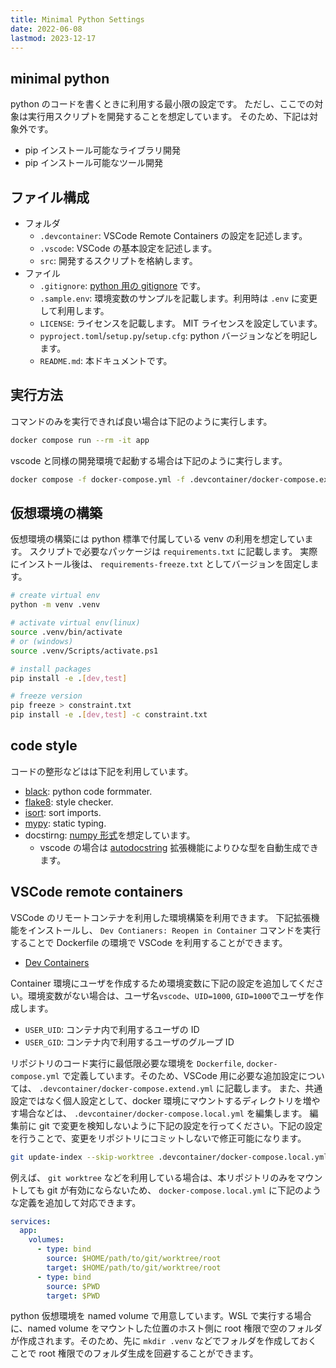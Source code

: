 ```yaml
---
title: Minimal Python Settings
date: 2022-06-08
lastmod: 2023-12-17
---
```


## minimal python

python のコードを書くときに利用する最小限の設定です。
ただし、ここでの対象は実行用スクリプトを開発することを想定しています。
そのため、下記は対象外です。

- pip インストール可能なライブラリ開発
- pip インストール可能なツール開発

## ファイル構成

- フォルダ
  - `.devcontainer`: VSCode Remote Containers の設定を記述します。
  - `.vscode`: VSCode の基本設定を記述します。
  - `src`: 開発するスクリプトを格納します。
- ファイル
  - `.gitignore`: [python 用の gitignore](https://github.com/github/gitignore/blob/main/Python.gitignore) です。
  - `.sample.env`: 環境変数のサンプルを記載します。利用時は `.env` に変更して利用します。
  - `LICENSE`: ライセンスを記載します。 MIT ライセンスを設定しています。
  - `pyproject.toml`/`setup.py`/`setup.cfg`: python バージョンなどを明記します。
  - `README.md`: 本ドキュメントです。

## 実行方法

コマンドのみを実行できれば良い場合は下記のように実行します。

```sh
docker compose run --rm -it app
```

vscode と同様の開発環境で起動する場合は下記のように実行します。

```sh
docker compose -f docker-compose.yml -f .devcontainer/docker-compose.extend.yml -f .devcontainer/docker-compose.local.yml run --rm -it app
```

## 仮想環境の構築

仮想環境の構築には python 標準で付属している venv の利用を想定しています。
スクリプトで必要なパッケージは `requirements.txt` に記載します。
実際にインストール後は、 `requirements-freeze.txt` としてバージョンを固定します。

```sh
# create virtual env
python -m venv .venv

# activate virtual env(linux)
source .venv/bin/activate
# or (windows)
source .venv/Scripts/activate.ps1

# install packages
pip install -e .[dev,test]

# freeze version
pip freeze > constraint.txt
pip install -e .[dev,test] -c constraint.txt
```

## code style

コードの整形などはは下記を利用しています。

- [black](https://github.com/psf/black): python code formmater.
- [flake8](https://github.com/PyCQA/flake8): style checker.
- [isort](https://github.com/PyCQA/isort): sort imports.
- [mypy](https://github.com/python/mypy): static typing.
- docstirng: [numpy 形式](https://numpydoc.readthedocs.io/en/latest/format.html)を想定しています。
  - vscode の場合は [autodocstring](https://marketplace.visualstudio.com/items?itemName=njpwerner.autodocstring) 拡張機能によりひな型を自動生成できます。

## VSCode remote containers

VSCode のリモートコンテナを利用した環境構築を利用できます。
下記拡張機能をインストールし、 `Dev Contianers: Reopen in Container` コマンドを実行することで Dockerfile の環境で VSCode を利用することができます。

- [Dev Containers](https://marketplace.visualstudio.com/items?itemName=ms-vscode-remote.remote-containers)

Container 環境にユーザを作成するため環境変数に下記の設定を追加してください。環境変数がない場合は、ユーザ名`vscode`、`UID=1000`, `GID=1000`でユーザを作成します。

- `USER_UID`: コンテナ内で利用するユーザの ID
- `USER_GID`: コンテナ内で利用するユーザのグループ ID

リポジトリのコード実行に最低限必要な環境を `Dockerfile`, `docker-compose.yml` で定義しています。そのため、VSCode 用に必要な追加設定については、 `.devcontainer/docker-compose.extend.yml` に記載します。
また、共通設定ではなく個人設定として、docker 環境にマウントするディレクトリを増やす場合などは、 `.devcontainer/docker-compose.local.yml` を編集します。
編集前に git で変更を検知しないように下記の設定を行ってください。下記の設定を行うことで、変更をリポジトリにコミットしないで修正可能になります。

```sh
git update-index --skip-worktree .devcontainer/docker-compose.local.yml
```

例えば、 `git worktree` などを利用している場合は、本リポジトリのみをマウントしても git が有効にならないため、 `docker-compose.local.yml` に下記のような定義を追加して対応できます。

```yml
services:
  app:
    volumes:
      - type: bind
        source: $HOME/path/to/git/worktree/root
        target: $HOME/path/to/git/worktree/root
      - type: bind
        source: $PWD
        target: $PWD
```

python 仮想環境を named volume で用意しています。WSL で実行する場合に、named volume をマウントした位置のホスト側に root 権限で空のフォルダが作成されます。そのため、先に `mkdir .venv` などでフォルダを作成しておくことで root 権限でのフォルダ生成を回避することができます。
